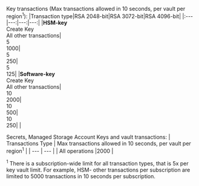 Key transactions (Max transactions allowed in 10 seconds, per vault per region<sup>1</sup>):
|Transaction type|RSA 2048-bit|RSA 3072-bit|RSA 4096-bit|
|:---|---:|---:|---:|
|**HSM-key**<br>Create Key<br>All other transactions|<br>5<br>1000|<br>5<br>250|<br>5<br>125|
|**Software-key**<br>Create Key<br>All other transactions|<br>10<br>2000|<br>10<br>500|<br>10<br>250|
|

Secrets, Managed Storage Account Keys and vault transactions:
| Transactions Type | Max transactions allowed in 10 seconds, per vault per region<sup>1</sup> |
| --- | --- |
| All operations |2000 |

<sup>1</sup> There is a subscription-wide limit for all transaction types, that is 5x per key vault limit. For example, HSM- other transactions per subscription are limited to 5000 transactions in 10 seconds per subscription.

